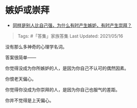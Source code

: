 # 嫉妒或崇拜

- [同样是别人比自己强，为什么有时产生嫉妒，有时产生崇拜？](https://www.zhihu.com/question/20386438/answer/1205529015)

>Tags: #「答集」家族答集
>Last Updated: 2021/05/16

没有那么多神奇的心理学名词。

答案很简单——

你觉得没成为你所嫉妒的人，是因为你自己不认可的偶然因素。

你恨老天偏心。

  

你觉得你没成为你崇拜的人，是因为你自己也服气的差距。

你并不觉得是上天偏心。